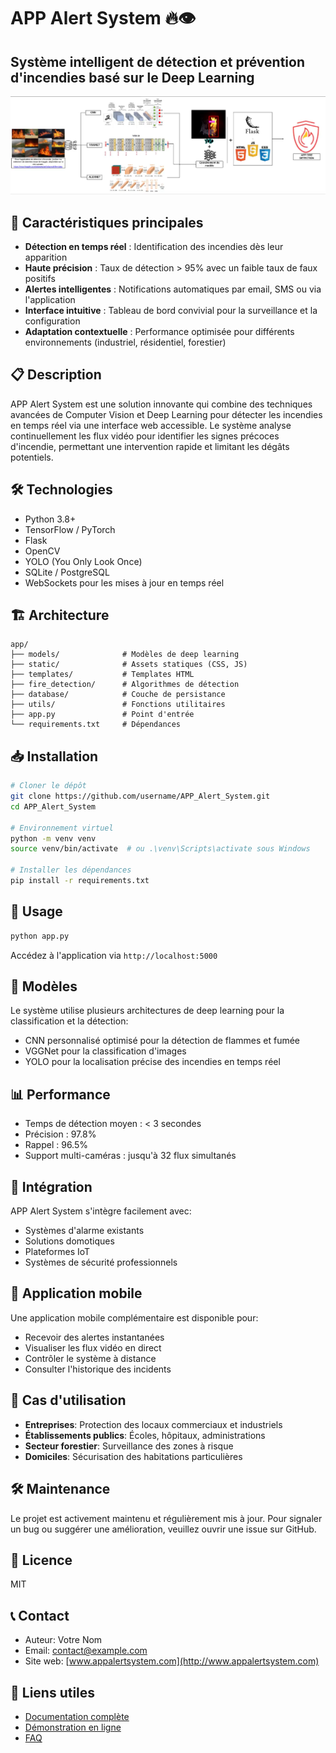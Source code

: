 # APP Alert System 🔥👁️

## Système intelligent de détection et prévention d'incendies basé sur le Deep Learning

![APP Alert System](diagramme.png)

## 🌟 Caractéristiques principales

- **Détection en temps réel** : Identification des incendies dès leur apparition
- **Haute précision** : Taux de détection > 95% avec un faible taux de faux positifs
- **Alertes intelligentes** : Notifications automatiques par email, SMS ou via l'application
- **Interface intuitive** : Tableau de bord convivial pour la surveillance et la configuration
- **Adaptation contextuelle** : Performance optimisée pour différents environnements (industriel, résidentiel, forestier)

## 📋 Description

APP Alert System est une solution innovante qui combine des techniques avancées de Computer Vision et Deep Learning pour détecter les incendies en temps réel via une interface web accessible. Le système analyse continuellement les flux vidéo pour identifier les signes précoces d'incendie, permettant une intervention rapide et limitant les dégâts potentiels.

## 🛠️ Technologies

* Python 3.8+
* TensorFlow / PyTorch
* Flask
* OpenCV
* YOLO (You Only Look Once)
* SQLite / PostgreSQL
* WebSockets pour les mises à jour en temps réel

## 🏗️ Architecture

```
app/
├── models/              # Modèles de deep learning
├── static/              # Assets statiques (CSS, JS)
├── templates/           # Templates HTML
├── fire_detection/      # Algorithmes de détection
├── database/            # Couche de persistance
├── utils/               # Fonctions utilitaires
├── app.py               # Point d'entrée
└── requirements.txt     # Dépendances
```

## 📥 Installation

```bash
# Cloner le dépôt
git clone https://github.com/username/APP_Alert_System.git
cd APP_Alert_System

# Environnement virtuel
python -m venv venv
source venv/bin/activate  # ou .\venv\Scripts\activate sous Windows

# Installer les dépendances
pip install -r requirements.txt
```

## 🚀 Usage

```bash
python app.py
```

Accédez à l'application via `http://localhost:5000`

## 🧠 Modèles

Le système utilise plusieurs architectures de deep learning pour la classification et la détection:
* CNN personnalisé optimisé pour la détection de flammes et fumée
* VGGNet pour la classification d'images
* YOLO pour la localisation précise des incendies en temps réel

## 📊 Performance

- Temps de détection moyen : < 3 secondes
- Précision : 97.8%
- Rappel : 96.5%
- Support multi-caméras : jusqu'à 32 flux simultanés

## 🔄 Intégration

APP Alert System s'intègre facilement avec:
- Systèmes d'alarme existants
- Solutions domotiques
- Plateformes IoT
- Systèmes de sécurité professionnels

## 📱 Application mobile

Une application mobile complémentaire est disponible pour:
- Recevoir des alertes instantanées
- Visualiser les flux vidéo en direct
- Contrôler le système à distance
- Consulter l'historique des incidents

## 👥 Cas d'utilisation

- **Entreprises**: Protection des locaux commerciaux et industriels
- **Établissements publics**: Écoles, hôpitaux, administrations
- **Secteur forestier**: Surveillance des zones à risque
- **Domiciles**: Sécurisation des habitations particulières

## 🛠️ Maintenance

Le projet est activement maintenu et régulièrement mis à jour. Pour signaler un bug ou suggérer une amélioration, veuillez ouvrir une issue sur GitHub.

## 📜 Licence

MIT

## 📞 Contact

* Auteur: Votre Nom
* Email: contact@example.com
* Site web: [www.appalertsystem.com](http://www.appalertsystem.com)

## 🔗 Liens utiles

- [Documentation complète](https://docs.appalertsystem.com)
- [Démonstration en ligne](https://demo.appalertsystem.com)
- [FAQ](https://appalertsystem.com/faq)
